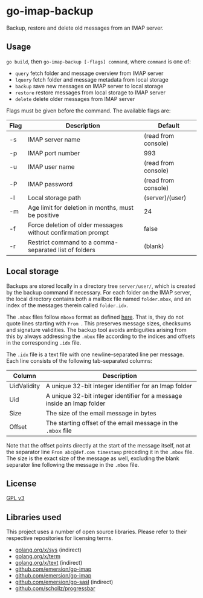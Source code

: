 # go-imap-backup

Backup, restore and delete old messages from an IMAP server.


## Usage

`go build`, then `go-imap-backup [-flags] command`, where `command` is one of:

* `query` fetch folder and message overview from IMAP server
* `lquery` fetch folder and message metadata from local storage
* `backup` save new messages on IMAP server to local storage
* `restore` restore messages from local storage to IMAP server
* `delete` delete older messages from IMAP server

Flags must be given before the command. The available flags are:

| Flag  | Description         | Default             |
|-------|---------------------|---------------------|
| -s    | IMAP server name    | (read from console) |
| -p    | IMAP port number    | 993                 |
| -u    | IMAP user name      | (read from console) |
| -P    | IMAP password       | (read from console) |
| -l    | Local storage path  | (server)/(user)     |
| -m    | Age limit for deletion in months, must be positive | 24 | 
| -f    | Force deletion of older messages without confirmation prompt | false |
| -r    | Restrict command to a comma-separated list of folders | (blank) | 


## Local storage

Backups are stored locally in a directory tree `server/user/`, which is created by the backup command if necessary. For each folder on the IMAP server, the local directory contains both a mailbox file named `folder.mbox`, and an index of the messages therein called `folder.idx`. 

The `.mbox` files follow `mboxo` format as defined [here](https://en.wikipedia.org/wiki/Mbox). That is, they do not quote lines starting with `From `. This preserves message sizes, checksums and signature validities. The backup tool avoids ambiguities arising from this by always addressing the `.mbox` file according to the indices and offsets in the corresponding `.idx` file.

The `.idx` file is a text file with one newline-separated line per message. Each line consists of the following tab-separated columns:

| Column | Description |
|--------|-------------|
| UidValidity | A unique 32-bit integer identifier for an Imap folder |
| Uid         | A unique 32-bit integer identifier for a message inside an Imap folder |
| Size        | The size of the email message in bytes |
| Offset      | The starting offset of the email message in the `.mbox` file |

Note that the offset points directly at the start of the message itself, not at the separator line `From abc@def.com timestamp` preceding it in the `.mbox` file. The size is the exact size of the message as well, excluding the blank separator line following the message in the `.mbox` file.


## License

[GPL v3](https://www.gnu.org/licenses/gpl-3.0.en.html)


## Libraries used

This project uses a number of open source libraries. Please refer to their respective
repositories for licensing terms.

* [golang.org/x/sys](https://golang.org/x/sys) (indirect)
* [golang.org/x/term](https://golang.org/x/term)
* [golang.org/x/text](https://golang.org/x/text) (indirect)
* [github.com/emersion/go-imap](https://github.com/emersion/go-imap)
* [github.com/emersion/go-imap](https://github.com/emersion/go-message)
* [github.com/emersion/go-sasl](https://github.com/emersion/go-sasl) (indirect)
* [github.com/schollz/progressbar](https://github.com/schollz/progressbar)